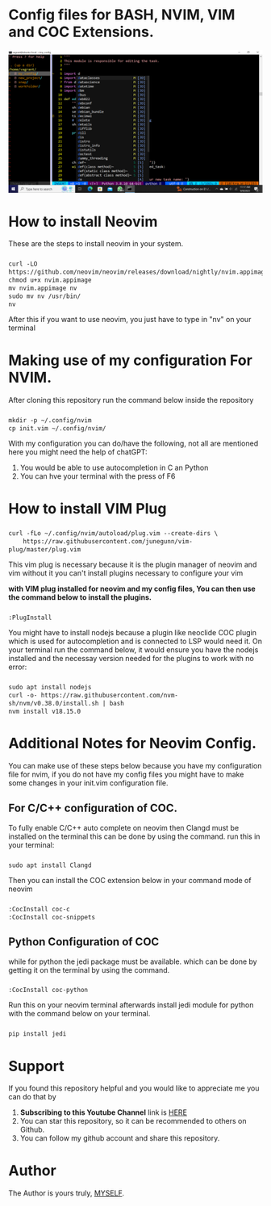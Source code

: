 # Config files for BASH, NVIM, VIM and COC Extensions.
<img align="center" src="./nvim_image.PNG">



# How to install Neovim
These are the steps to install neovim in your system.
###
    curl -LO https://github.com/neovim/neovim/releases/download/nightly/nvim.appimage
    chmod u+x nvim.appimage
    mv nvim.appimage nv
    sudo mv nv /usr/bin/
    nv

After this if you want to use neovim, you just have to type in "nv" on your terminal

# Making use of my configuration For NVIM.
After cloning this repository run the command below inside the repository
###
    mkdir -p ~/.config/nvim
    cp init.vim ~/.config/nvim/

With my configuration you can do/have the following, not all are mentioned here you might need the help of chatGPT:
1. You would be able to use autocompletion in C an Python
2. You can hve your terminal with the press of F6

# How to install VIM Plug
###
    curl -fLo ~/.config/nvim/autoload/plug.vim --create-dirs \
        https://raw.githubusercontent.com/junegunn/vim-plug/master/plug.vim

This vim plug is necessary because it is the plugin manager of neovim and vim without it you can't install plugins necessary to configure your vim

**with VIM plug installed for neovim and my config files, You can then use the command below to install the plugins.**
###
    :PlugInstall

You might have to install nodejs because a plugin like neoclide COC plugin which is used for autocompletion and is connected to LSP would need it. On your terminal run the command below, it would ensure you have the nodejs installed and the necessay version needed for the plugins to work with no error:
###
    sudo apt install nodejs
    curl -o- https://raw.githubusercontent.com/nvm-sh/nvm/v0.38.0/install.sh | bash
    nvm install v18.15.0

# Additional Notes for Neovim Config.
You can make use of these steps below because you have my configuration file for nvim, if you do not have my config files you might have to make some changes in your init.vim configuration file.

## For C/C++ configuration of COC.
To fully enable C/C++ auto complete on neovim then Clangd must be installed on the terminal
this can be done by using the command.
run this in your terminal:
###
    sudo apt install Clangd
    
Then you can install the COC extension below in your command mode of neovim
###
    :CocInstall coc-c
    :CocInstall coc-snippets

## Python Configuration of COC
while for python the jedi package must be available. which can be done by getting it on the terminal
by using the command.

###
    :CocInstall coc-python

Run this on your neovim terminal afterwards install jedi module for python with the command below on your terminal.

###
    pip install jedi

# Support
If you found this repository helpful and you would like to appreciate me you can do that by 
1. **Subscribing to this Youtube Channel** link is [HERE](https://youtube.com/@ConquerorDevs?si=FnVhOo1Z-EHSWxbQ)
2. You can star this repository, so it can be recommended to others on Github.
3. You can follow my github account and share this repository.


# Author
The Author is yours truly, [MYSELF](https://github.com/ConquerorCletus).

